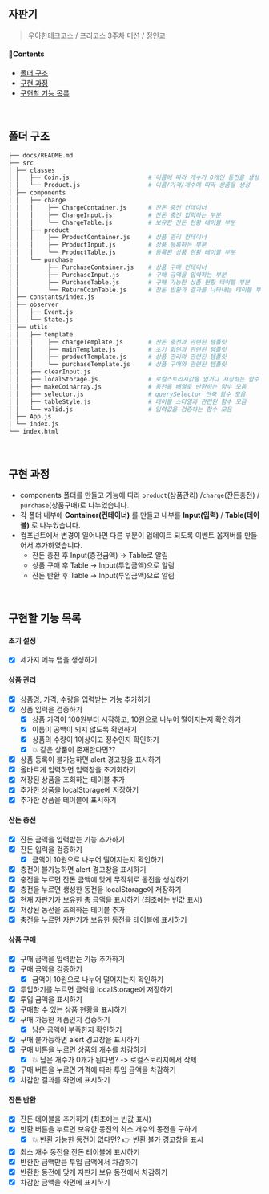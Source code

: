 ## 자판기

> 우아한테크코스 / 프리코스 3주차 미션 / 정인교

#### 📌Contents

- [폴더 구조](#folder)
- [구현 과정](#process)
- [구현할 기능 목록](#feature)

<br>

## <a name="folder"></a>폴더 구조

```sh
├── docs/README.md
├── src
│ ├── classes
│ │   ├── Coin.js                      # 이름에 따라 개수가 0개인 동전을 생성
│ │   └── Product.js                   # 이름/가격/개수에 따라 상품을 생성
│ ├── components
│ │   ├── charge
│ │   │    ├── ChargeContainer.js      # 잔돈 충전 컨테이너
│ │   │    ├── ChargeInput.js          # 잔돈 충전 입력하는 부분
│ │   │    └── ChargeTable.js          # 보유한 잔돈 현황 테이블 부분
│ │   ├── product
│ │   │    ├── ProductContainer.js     # 상품 관리 컨테이너
│ │   │    ├── ProductInput.js         # 상품 등록하는 부분
│ │   │    └── ProductTable.js         # 등록된 상품 현황 테이블 부분
│ │   └── purchase
│ │        ├── PurchaseContainer.js    # 상품 구매 컨테이너
│ │        ├── PurchaseInput.js        # 구매 금액을 입력하는 부분
│ │        ├── PurchaseTable.js        # 구매 가능한 상품 현황 테이블 부분
│ │        └── ReturnCoinTable.js      # 잔돈 반환과 결과를 나타내는 테이블 부분
│ ├── constants/index.js
│ ├── observer
│ │   ├── Event.js
│ │   └── State.js
│ ├── utils
│ │   ├── template
│ │   │    ├── chargeTemplate.js       # 잔돈 충전과 관련된 템플릿
│ │   │    ├── mainTemplate.js         # 초기 화면과 관련된 템플릿
│ │   │    ├── productTemplate.js      # 상품 관리와 관련된 템플릿
│ │   │    └── purchaseTemplate.js     # 상품 구매와 관련된 템플릿
│ │   ├── clearInput.js
│ │   ├── localStorage.js              # 로컬스토리지값을 얻거나 저장하는 함수
│ │   ├── makeCoinArray.js             # 동전을 배열로 반환하는 함수 모음
│ │   ├── selector.js                  # querySelector 단축 함수 모음
│ │   ├── tableStyle.js                # 테이블 스타일과 관련된 함수 모음
│ │   └── valid.js                     # 입력값을 검증하는 함수 모음
│ ├── App.js
│ └── index.js
└── index.html
```

<br>

## <a name="process"></a>구현 과정

- components 폴더를 만들고 기능에 따라 `product`(상품관리) /`charge`(잔돈충전) / `purchase`(상품구매)로 나누었습니다.
- 각 폴더 내부에 **Container(컨테이너)** 를 만들고 내부를 **Input(입력)** / **Table(테이블)** 로 나누었습니다.
- 컴포넌트에서 변경이 일어나면 다른 부분이 업데이트 되도록 이벤트 옵저버를 만들어서 추가하였습니다.
  - 잔돈 충전 후 Input(충전금액) -> Table로 알림
  - 상품 구매 후 Table -> Input(투입금액)으로 알림
  - 잔돈 반환 후 Table -> Input(투입금액)으로 알림

<br>

## <a name="feature"></a>구현할 기능 목록

#### 초기 설정

- [x] 세가지 메뉴 탭을 생성하기

#### 상품 관리

- [x] 상품명, 가격, 수량을 입력받는 기능 추가하기
- [x] 상품 입력을 검증하기
  - [x] 상품 가격이 100원부터 시작하고, 10원으로 나누어 떨어지는지 확인하기
  - [x] 이름이 공백이 되지 않도록 확인하기
  - [x] 상품의 수량이 1이상이고 정수인지 확인하기
  - [x] 💥 같은 상품이 존재한다면??
- [x] 상품 등록이 불가능하면 alert 경고창을 표시하기
- [x] 올바르게 입력하면 입력창을 초기화하기
- [x] 저장된 상품을 조회하는 테이블 추가
- [x] 추가한 상품을 localStorage에 저장하기
- [x] 추가한 상품을 테이블에 표시하기

#### 잔돈 충전

- [x] 잔돈 금액을 입력받는 기능 추가하기
- [x] 잔돈 입력을 검증하기
  - [x] 금액이 10원으로 나누어 떨어지는지 확인하기
- [x] 충전이 불가능하면 alert 경고창을 표시하기
- [x] 충전을 누르면 잔돈 금액에 맞게 무작위로 동전을 생성하기
- [x] 충전을 누르면 생성한 동전을 localStorage에 저장하기
- [x] 현재 자판기가 보유한 총 금액을 표시하기 (최초에는 빈값 표시)
- [x] 저장된 동전을 조회하는 테이블 추가
- [x] 충전을 누르면 자판기가 보유한 동전을 테이블에 표시하기

#### 상품 구매

- [x] 구매 금액을 입력받는 기능 추가하기
- [x] 구매 금액을 검증하기
  - [x] 금액이 10원으로 나누어 떨어지는지 확인하기
- [x] 투입하기를 누르면 금액을 localStorage에 저장하기
- [x] 투입 금액을 표시하기
- [x] 구매할 수 있는 상품 현황을 표시하기
- [x] 구매 가능한 제품인지 검증하기
  - [x] 남은 금액이 부족한지 확인하기
- [x] 구매 불가능하면 alert 경고창을 표시하기
- [x] 구매 버튼을 누르면 상품의 개수를 차감하기
  - [x] 💥 남은 개수가 0개가 된다면? -> 로컬스토리지에서 삭제
- [x] 구매 버튼을 누르면 가격에 따라 투입 금액을 차감하기
- [x] 차감한 결과를 화면에 표시하기

#### 잔돈 반환

- [x] 잔돈 테이블을 추가하기 (최초에는 빈값 표시)
- [x] 반환 버튼을 누르면 보유한 동전의 최소 개수의 동전을 구하기
  - [x] 💥 반환 가능한 동전이 없다면? 👉 반환 불가 경고창을 표시
- [x] 최소 개수 동전을 잔돈 테이블에 표시하기
- [x] 반환한 금액만큼 투입 금액에서 차감하기
- [x] 반환한 동전에 맞게 자판기 보유 동전에서 차감하기
- [x] 차감한 금액을 화면에 표시하기

<br>
